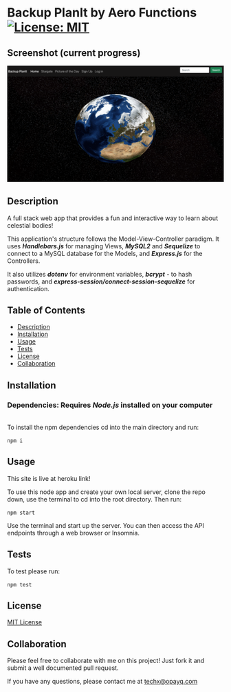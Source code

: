 # Backup PlanIt by Aero Functions [![License: MIT](https://img.shields.io/badge/License-MIT-yellow.svg)](https://opensource.org/licenses/MIT)

## Screenshot (current progress)

<img width="710" alt="Screen Shot 2021-08-03 at 1 44 50 PM" src="./public/assets/screenshot.png">

## Description

A full stack web app that provides a fun and interactive way to learn about celestial bodies!

This application's structure follows the Model-View-Controller paradigm. It uses **_Handlebars.js_** for managing Views, **_MySQL2_** and **_Sequelize_** to connect to a MySQL database for the Models, and **_Express.js_** for the Controllers.

It also utilizes **_dotenv_** for environment variables, **_bcrypt_** - to hash passwords, and **_express-session/connect-session-sequelize_** for authentication.

## Table of Contents

- [Description](#Description)
- [Installation](#Installation)
- [Usage](#Usage)
- [Tests](#Tests)
- [License](#License)
- [Collaboration](#Collaboration)

## Installation

### Dependencies: **Requires** **_Node.js_** installed on your computer

\
To install the npm dependencies cd into the main directory and run:

```
npm i

```

## Usage

This site is live at heroku link!

To use this node app and create your own local server, clone the repo down, use the terminal to cd into the root directory. Then run:

```
npm start
```

Use the terminal and start up the server. You can then access the API endpoints through a web browser or Insomnia.

## Tests

To test please run:

```
npm test
```

## License

[MIT License](https://opensource.org/licenses/MIT)

## Collaboration

Please feel free to collaborate with me on this project! Just fork it and submit a well documented pull request.

If you have any questions, please contact me at techx@opayq.com
